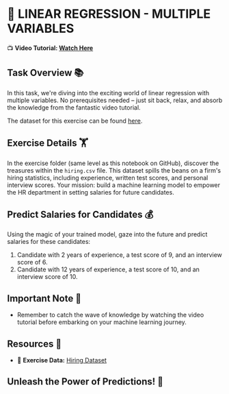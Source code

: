 
# 🚀 **LINEAR REGRESSION - MULTIPLE VARIABLES**

📺 **Video Tutorial: [Watch Here](https://youtu.be/u9t7JrX_xEA)**

## **Task Overview 📚**

In this task, we're diving into the exciting world of linear regression with multiple variables. No prerequisites needed – just sit back, relax, and absorb the knowledge from the fantastic video tutorial.

The dataset for this exercise can be found [here](https://github.com/rajsecrets/Machine-learning-21-day-challenge/blob/main/Day%2010/Exercises/q10.md).

## **Exercise Details 🏋️**

In the exercise folder (same level as this notebook on GitHub), discover the treasures within the `hiring.csv` file. This dataset spills the beans on a firm's hiring statistics, including experience, written test scores, and personal interview scores. Your mission: build a machine learning model to empower the HR department in setting salaries for future candidates.

## **Predict Salaries for Candidates 💰**

Using the magic of your trained model, gaze into the future and predict salaries for these candidates:

1. Candidate with 2 years of experience, a test score of 9, and an interview score of 6.
2. Candidate with 12 years of experience, a test score of 10, and an interview score of 10.

## **Important Note 🚨**

- Remember to catch the wave of knowledge by watching the video tutorial before embarking on your machine learning journey.

## **Resources 📂**

- 📂 **Exercise Data:** [Hiring Dataset](https://github.com/rajsecrets/Machine-learning-21-day-challenge/blob/main/Day%2010/Exercises/q10.md)

## **Unleash the Power of Predictions! 🌟**
